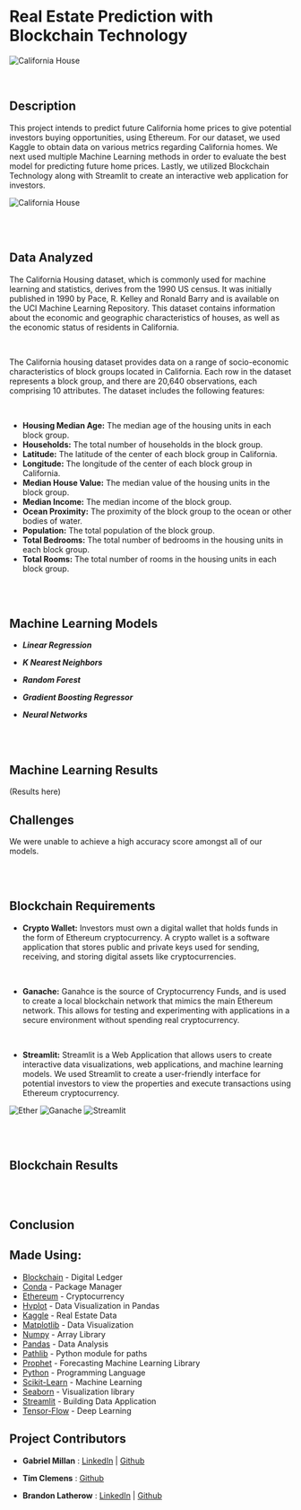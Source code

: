# **Real Estate Prediction with Blockchain Technology**

![California House](Images/california_beach.jpeg) 

<br />

## Description

This project intends to predict future California home prices to give potential investors buying opportunities, using Ethereum. For our dataset, we used Kaggle to obtain data on various metrics regarding California homes. We next used multiple Machine Learning methods in order to evaluate the best model for predicting future home prices.  Lastly, we utilized Blockchain Technology along with Streamlit to create an interactive web application for investors.

![California House](Images/california_map.png)

<br />
<br />

## Data Analyzed

The California Housing dataset, which is commonly used for machine learning and statistics, derives from the 1990 US census. It was initially published in 1990 by Pace, R. Kelley and Ronald Barry and is available on the UCI Machine Learning Repository. This dataset contains information about the economic and geographic characteristics of houses, as well as the economic status of residents in California.

<br />

The California housing dataset provides data on a range of socio-economic characteristics of block groups located in California. Each row in the dataset represents a block group, and there are 20,640 observations, each comprising 10 attributes. The dataset includes the following features:

<br />

- **Housing Median Age:** The median age of the housing units in each block group.
- **Households:** The total number of households in the block group.
- **Latitude:** The latitude of the center of each block group in California.
- **Longitude:** The longitude of the center of each block group in California.
- **Median House Value:** The median value of the housing units in the block group.
- **Median Income:** The median income of the block group.
- **Ocean Proximity:** The proximity of the block group to the ocean or other bodies of water.
- **Population:** The total population of the block group.
- **Total Bedrooms:** The total number of bedrooms in the housing units in each block group.
- **Total Rooms:** The total number of rooms in the housing units in each block group.


<br />
<br />



## **Machine Learning Models**

* ***Linear Regression***


* ***K Nearest Neighbors*** 


* ***Random Forest***

* ***Gradient Boosting Regressor***


* ***Neural Networks***

<br />
<br />

## Machine Learning Results
(Results here)

## Challenges

We were unable to achieve a high accuracy score amongst all of our models. 

<br />
<br />

## **Blockchain Requirements**

- **Crypto Wallet:** Investors must own a digital wallet that holds funds in the form of Ethereum cryptocurrency. A crypto wallet is a software application that stores public and private keys used for sending, receiving, and storing digital assets like cryptocurrencies.

<br />

- **Ganache:** Ganahce is the source of Cryptocurrency Funds, and is used to create a local blockchain network that mimics the main Ethereum network. This allows for testing and experimenting with applications in a secure environment without spending real cryptocurrency.

<br />

- **Streamlit:** Streamlit is a Web Application that allows users to create interactive data visualizations, web applications, and machine learning models. We used Streamlit to create a user-friendly interface for potential investors to view the properties and execute transactions using Ethereum cryptocurrency.

![Ether](Images/real_ether.png)
![Ganache](Images/ganache.png)
![Streamlit](Images/streamlit.png)

<br />
<br />

## Blockchain Results

<br />
<br />

## Conclusion



## Made Using:
* [Blockchain](https://www.blockchain.com/) - Digital Ledger
* [Conda](https://docs.conda.io/en/latest/) - Package Manager
* [Ethereum](https://ethereum.org/en/) - Cryptocurrency
* [Hvplot](https://hvplot.holoviz.org/) - Data Visualization in Pandas
* [Kaggle](https://www.kaggle.com/) - Real Estate Data
* [Matplotlib](https://hvplot.holoviz.org/) - Data Visualization
* [Numpy](https://numpy.org/) - Array Library
* [Pandas](https://pandas.pydata.org/) - Data Analysis
* [Pathlib](https://plotly.com/python/) - Python module for paths
* [Prophet](https://facebook.github.io/prophet/) - Forecasting Machine Learning Library
* [Python](https://docs.python.org/3/library/) - Programming Language
* [Scikit-Learn](https://scikit-learn.org/stable/) - Machine Learning
* [Seaborn](https://seaborn.pydata.org/)  - Visualization library
* [Streamlit](https://streamlit.io/) - Building Data Application
* [Tensor-Flow](https://www.tensorflow.org/) - Deep Learning

## Project Contributors

* **Gabriel Millan** : [LinkedIn](https://www.linkedin.com/in/millangabriel/) | [Github](https://github.com/gjmillan)

* **Tim Clemens** : [Github](https://github.com/AmericanHacker)

* **Brandon Latherow** : [LinkedIn](https://www.linkedin.com/in/brandon-latherow-4703a9214/) | [Github](https://github.com/brandonlatherow)
